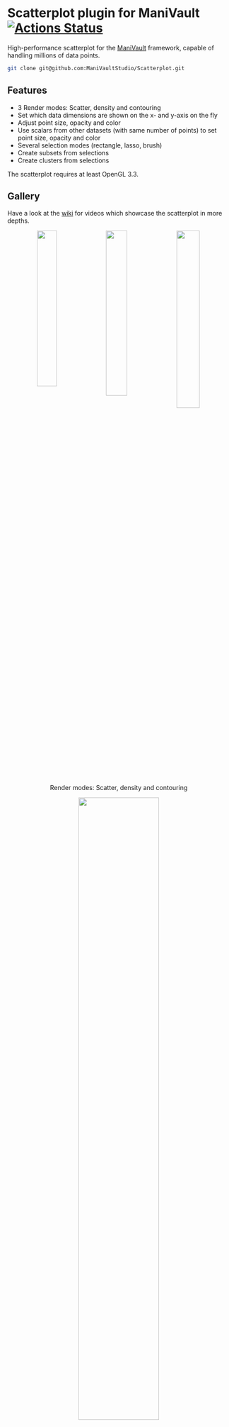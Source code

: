 # Scatterplot plugin for ManiVault  [![Actions Status](https://github.com/ManiVaultStudio/Scatterplot/actions/workflows/build.yml/badge.svg)](https://github.com/ManiVaultStudio/Scatterplot/actions)

High-performance scatterplot for the [ManiVault](https://github.com/ManiVaultStudio/core) framework, capable of handling millions of data points.

```bash
git clone git@github.com:ManiVaultStudio/Scatterplot.git
```

## Features

- 3 Render modes: Scatter, density and contouring
- Set which data dimensions are shown on the x- and y-axis on the fly
- Adjust point size, opacity and color
- Use scalars from other datasets (with same number of points) to set point size, opacity and color
- Several selection modes (rectangle, lasso, brush)
- Create subsets from selections
- Create clusters from selections

The scatterplot requires at least OpenGL 3.3.

## Gallery
Have a look at the [wiki](https://github.com/ManiVaultStudio/Scatterplot/wiki/Scatterplot-plugin-for-ManiVault) for videos which showcase the scatterplot in more depths.

<p align="middle">
  <img align="top" src="https://github.com/ManiVaultStudio/Scatterplot/assets/58806453/1ec4c359-3587-4d55-b1be-6bf08eac0a65" width="30%" />
  <img align="top" src="https://github.com/ManiVaultStudio/Scatterplot/assets/58806453/ef7a4a42-67f1-47c3-b916-ccccaf097a09" width="30.85%" /> 
  <img align="top" src="https://github.com/ManiVaultStudio/Scatterplot/assets/58806453/0fb5c9ef-a16e-448e-88ca-4e84c0cfdabc" width="32%" /> </br>
  Render modes: Scatter, density and contouring
</p>

<p align="middle">
    <img align="top" src="https://github.com/ManiVaultStudio/Scatterplot/assets/58806453/8d4f8221-06d5-47ac-92ef-fc98afd88208" width="60%" /> </br>
    When dragging a dataset from the ManiVault data hierarchy into a scatter plot and the number of points match with the currently displayed data, you can choose to the dragged dataset for coloring the displayed points, chaning their size or opacity.
</p>

<p align="middle">
  <img align="top" src="https://github.com/ManiVaultStudio/Scatterplot/assets/58806453/8447cca1-e064-4365-a116-0bfd8be43fa3" width="32%" /> 
  <img align="top" src="https://github.com/ManiVaultStudio/Scatterplot/assets/58806453/ca11d532-0a9d-491c-9e99-6d3882ff5c11" width="32%" />
  <img align="top" src="https://github.com/ManiVaultStudio/Scatterplot/assets/58806453/a741b7f6-b59d-48ae-8d56-fad146a383fd" width="32%" /> </br>
  Several colormap options (e.g. using scalar values of a specific dimension form the displayed or another dataset, or 2d colormaps based on the point layout), diverse selection options (replace, add or substruct using lasso, brush or rectangle) that are updated live in other data views, and plotting options (adjust point size and opacity for the scatter mode, as well as kernel width for density and contour modes) 
</p>
